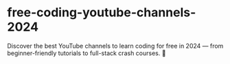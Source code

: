 # free-coding-youtube-channels-2024
Discover the best YouTube channels to learn coding for free in 2024 — from beginner-friendly tutorials to full-stack crash courses. 🚀
